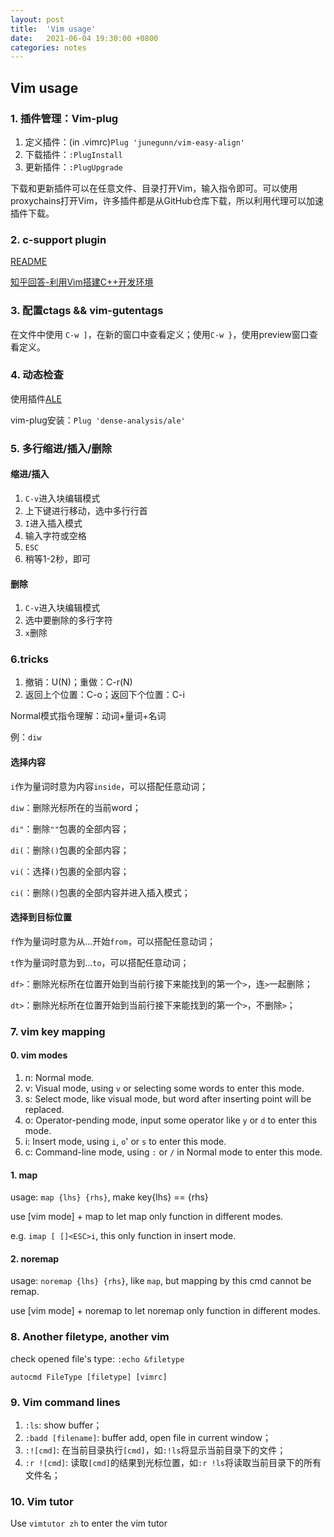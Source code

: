 ```yaml
---
layout: post
title:  'Vim usage'
date:   2021-06-04 19:30:00 +0800
categories: notes
---
```


## Vim usage

### 1. 插件管理：Vim-plug

1. 定义插件：(in .vimrc)`Plug 'junegunn/vim-easy-align'`
2. 下载插件：`:PlugInstall`
3. 更新插件：`:PlugUpgrade`

下载和更新插件可以在任意文件、目录打开Vim，输入指令即可。可以使用proxychains打开Vim，许多插件都是从GitHub仓库下载，所以利用代理可以加速插件下载。

### 2. c-support plugin

[README](https://github.com/WolfgangMehner/c-support/blob/master/README.md)

[知乎回答-利用Vim搭建C++开发环境](https://www.zhihu.com/question/47691414/answer/373700711)



### 3. 配置ctags && vim-gutentags

在文件中使用 `C-w ]`，在新的窗口中查看定义；使用`C-w }`，使用preview窗口查看定义。



### 4. 动态检查

使用插件[ALE](https://github.com/dense-analysis/ale#installation-with-vim-plug)

vim-plug安装：`Plug 'dense-analysis/ale'`



### 5. 多行缩进/插入/删除

#### 缩进/插入

1. `C-v`进入块编辑模式
2. 上下键进行移动，选中多行行首
3. `I`进入插入模式
4. 输入字符或空格
5. `ESC`
6. 稍等1-2秒，即可



#### 删除

1. `C-v`进入块编辑模式
2. 选中要删除的多行字符
3. `x`删除



### 6.tricks

1. 撤销：U(N)；重做：C-r(N)
2. 返回上个位置：C-o；返回下个位置：C-i

Normal模式指令理解：动词+量词+名词

例：`diw`

#### 选择内容

`i`作为量词时意为内容`inside`，可以搭配任意动词；

`diw`：删除光标所在的当前word；

`di"`：删除`""`包裹的全部内容；

`di(`：删除`()`包裹的全部内容；

`vi(`：选择`()`包裹的全部内容；

`ci(`：删除`()`包裹的全部内容并进入插入模式；



#### 选择到目标位置

`f`作为量词时意为从...开始`from`，可以搭配任意动词；

`t`作为量词时意为到...`to`，可以搭配任意动词；

`df>`：删除光标所在位置开始到当前行接下来能找到的第一个`>`，连`>`一起删除；

`dt>`：删除光标所在位置开始到当前行接下来能找到的第一个`>`，不删除`>`；




### 7. vim key mapping

#### 0. vim modes

1. n: Normal mode.
2. v: Visual mode, using `v` or selecting some words to enter this mode.
3. s: Select mode, like visual mode, but word after inserting point will be replaced.
4. o: Operator-pending mode, input some operator like `y` or `d` to enter this mode.
5. i: Insert mode, using `i`, `o`' or `s` to enter this mode.
6. c: Command-line mode, using `:` or `/` in Normal mode to enter this mode.

#### 1. map

usage: `map {lhs} {rhs}`, make key{lhs} == {rhs}

use [vim mode] + map to let map only function in different modes. 

e.g. `imap [ []<ESC>i`, this only function in insert mode.

#### 2. noremap

usage: `noremap {lhs} {rhs}`, like `map`, but mapping by this cmd cannot be remap.

use [vim mode] + noremap to let noremap only function in different modes. 



### 8. Another filetype, another vim

check opened file's type: `:echo &filetype`

`autocmd FileType [filetype] [vimrc]`



### 9. Vim command lines

1. `:ls`: show buffer；
2. `:badd [filename]`: buffer add, open file in current window；
2. `:![cmd]`: 在当前目录执行`[cmd]`，如`:!ls`将显示当前目录下的文件；
2. `:r ![cmd]`: 读取`[cmd]`的结果到光标位置，如`:r !ls`将读取当前目录下的所有文件名；



### 10. Vim tutor

Use `vimtutor zh` to enter the vim tutor
